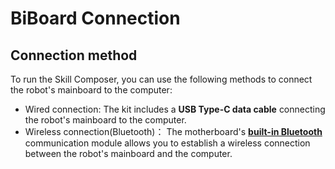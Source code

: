 # BiBoard Connection

## Connection method

To run the Skill Composer, you can use the following methods to connect the robot's mainboard to the computer:

* Wired connection: The kit includes a **USB Type-C data cable** connecting the robot's mainboard to the computer.
* Wireless connection(Bluetooth)： The motherboard's [**built-in Bluetooth**](https://docs.petoi.com/bluetooth-connection) communication module allows you to establish a wireless connection between the robot's mainboard and the computer.



